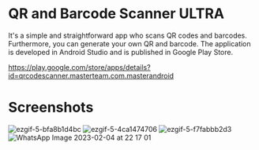 # QR and Barcode Scanner ULTRA 
   It's a simple and straightforward app who scans QR codes and barcodes. Furthermore, you can generate your own QR and barcode. The application is developed in Android Studio and is published in Google Play Store.
   
   https://play.google.com/store/apps/details?id=qrcodescanner.masterteam.com.masterandroid
   
  
# Screenshots

![ezgif-5-bfa8b1d4bc](https://user-images.githubusercontent.com/97915515/216787397-1d3100c5-df0b-4800-a9d6-5f0318edc6db.jpg) ![ezgif-5-4ca1474706](https://user-images.githubusercontent.com/97915515/216787401-162831d6-8e67-4eab-9df8-f59097f261a9.jpg) ![ezgif-5-f7fabbb2d3](https://user-images.githubusercontent.com/97915515/216787464-592b2bdd-56ab-429b-b88d-d4447b2d7986.jpg)
![WhatsApp Image 2023-02-04 at 22 17 01](https://user-images.githubusercontent.com/97915515/216788539-6c213654-14f1-400a-b351-4a7d1fa1283e.jpeg)

